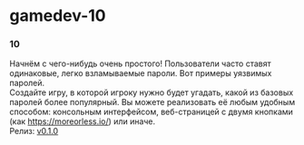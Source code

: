 # gamedev-10

### 10
Начнём с чего-нибудь очень простого! Пользователи часто ставят одинаковые, легко взламываемые пароли. Вот примеры уязвимых паролей.  
Создайте игру, в которой игроку нужно будет угадать, какой из базовых паролей более популярный. Вы можете реализовать её любым удобным способом: консольным интерфейсом, веб-страницей с двумя кнопками (как https://moreorless.io/) или иначе.  
Релиз: [v0.1.0](https://github.com/Not-cottage-cheese-but-cottage-cheese/Gamedev10/releases/tag/v0.1.0)  
